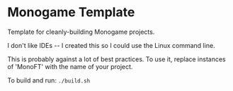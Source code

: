 # Monogame Template
Template for cleanly-building Monogame projects.

I don't like IDEs -- I created this so I could use the Linux command line.

This is probably against a lot of best practices. To use it, replace instances of 'MonoFT' with the name of your project.

To build and run: `./build.sh`
